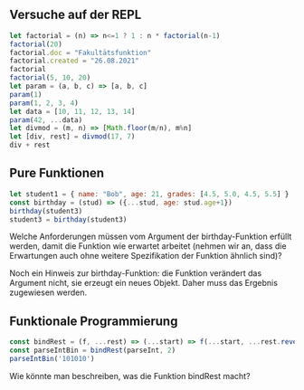 ## Versuche auf der REPL

```js
let factorial = (n) => n<=1 ? 1 : n * factorial(n-1)
factorial(20)
factorial.doc = "Fakultätsfunktion" 
factorial.created = "26.08.2021"
factorial
factorial(5, 10, 20)
let param = (a, b, c) => [a, b, c]
param(1)
param(1, 2, 3, 4)
let data = [10, 11, 12, 13, 14]
param(42, ...data)
let divmod = (m, n) => [Math.floor(m/n), m%n]
let [div, rest] = divmod(17, 7)
div + rest
```

## Pure Funktionen

```js
let student1 = { name: "Bob", age: 21, grades: [4.5, 5.0, 4.5, 5.5] }
const birthday = (stud) => ({...stud, age: stud.age+1})
birthday(student3)
student3 = birthday(student3)
```

Welche Anforderungen müssen vom Argument der birthday-Funktion erfüllt werden, damit die Funktion wie erwartet arbeitet (nehmen wir an, dass die Erwartungen auch ohne weitere Spezifikation der Funktion ähnlich sind)?	

Noch ein Hinweis zur birthday-Funktion: die Funktion verändert das Argument nicht, sie erzeugt ein neues Objekt. Daher muss das Ergebnis zugewiesen werden. 

## Funktionale Programmierung

```js
const bindRest = (f, ...rest) => (...start) => f(...start, ...rest.reverse())
const parseIntBin = bindRest(parseInt, 2)
parseIntBin('101010')
```

Wie könnte man beschreiben, was die Funktion bindRest macht?


